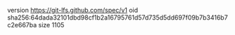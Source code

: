 version https://git-lfs.github.com/spec/v1
oid sha256:64dada32101dbd98cf1b2a16795761d57d735d5dd697f09b7b3416b7c2e667ba
size 1105

